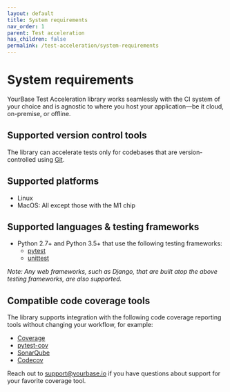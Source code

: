 ```yaml
---
layout: default
title: System requirements
nav_order: 1
parent: Test acceleration
has_children: false
permalink: /test-acceleration/system-requirements
---
```


# System requirements

YourBase Test Acceleration library works seamlessly with the CI system of your choice and is agnostic to where you host your application—be it cloud, on-premise, or offline.

## Supported version control tools
The library can accelerate tests only for codebases that are version-controlled using [Git](https://git-scm.com/). 

## Supported platforms
- Linux
- MacOS: All except those with the M1 chip

## Supported languages & testing frameworks
- Python 2.7+ and Python 3.5+ that use the following testing frameworks:
  - [pytest](https://docs.pytest.org/en/6.2.x/)
  - [unittest](https://docs.python.org/3/library/unittest.html)

_Note: Any web frameworks, such as Django, that are built atop the above testing frameworks, are also supported._

## Compatible code coverage tools
The library supports integration with the following code coverage reporting tools without changing your workflow, for example:
- [Coverage](https://coverage.readthedocs.io/en/coverage-5.5/)
- [pytest-cov](https://pypi.org/project/pytest-cov/)
- [SonarQube](https://www.sonarqube.org/)
- [Codecov](https://about.codecov.io/)

Reach out to support@yourbase.io if you have questions about support for your favorite coverage tool.